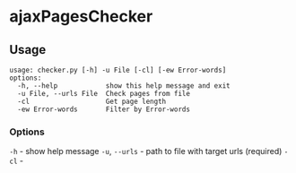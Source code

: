 # ajaxPagesChecker
## Usage
```
usage: checker.py [-h] -u File [-cl] [-ew Error-words]
options:
  -h, --help            show this help message and exit
  -u File, --urls File  Check pages from file
  -cl                   Get page length
  -ew Error-words       Filter by Error-words
```
### Options
`-h` - show help message
`-u`, `--urls` - path to file with target urls (required)
`-cl` - 
